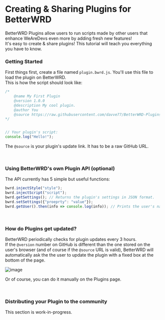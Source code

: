 
# Creating & Sharing Plugins for BetterWRD
BetterWRD Plugins allow users to run scripts made by other users that enhance WeAreDevs even more by adding fresh new features!\
It's easy to create & share plugins! This tutorial will teach you everything you have to know.


### Getting Started
First things first, create a file named `plugin.bwrd.js`. You'll use this file to load the plugin on BetterWRD.\
This is how the script should look like:

```js
/*
    @name My First Plugin
    @version 1.0.0
    @description My cool plugin.
    @author You
    @source https://raw.githubusercontent.com/davve77/BetterWRD-Plugins/main/plugins/plugin.bwrd.js
*/


// Your plugin's script:
console.log("Hello!");
```

The `@source` is your plugin's update link. It has to be a raw GitHub URL.


&nbsp;
### Using BetterWRD's own Plugin API (optional)
The API currently has 5 simple but useful functions:
```js
bwrd.injectStyle("style");
bwrd.injectScript("script");
bwrd.getSettings(); // Returns the plugin's settings in JSON format.
bwrd.setSettings({"proeprty": "value"});
bwrd.getUser().then(info => console.log(info)); // Prints the user's name, avatar, reputation, join date etc.
```


&nbsp;
### How do Plugins get updated?
BetterWRD periodically checks for plugin updates every 3 hours.\
If the `@version` number on GitHub is different than the one stored on the user's browser (and of course if the `@source` URL is valid), BetterWRD will automatically ask the the user to update the plugin with a fixed box at the bottom of the page.

![image](https://cdn.discordapp.com/attachments/800294579856605204/937412167966261248/unknown.png)

Or of course, you can do it manually on the Plugins page.

&nbsp;
### Distributing your Plugin to the community
This section is work-in-progress.
